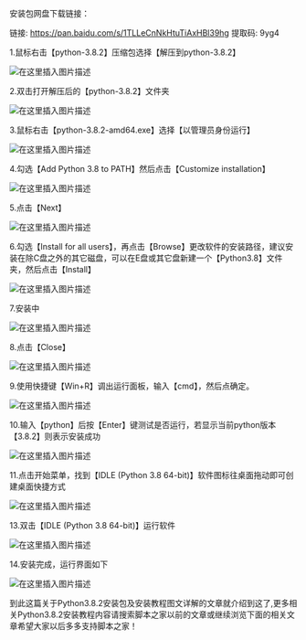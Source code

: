 安装包网盘下载链接：

链接: https://pan.baidu.com/s/1TLLeCnNkHtuTiAxHBl39hg 提取码: 9yg4

1.鼠标右击【python-3.8.2】压缩包选择【解压到python-3.8.2】

![在这里插入图片描述](https://img.jbzj.com/file_images/article/202011/2020112810153828.jpg)

2.双击打开解压后的【python-3.8.2】文件夹

![在这里插入图片描述](https://img.jbzj.com/file_images/article/202011/2020112810153829.jpg)

3.鼠标右击【python-3.8.2-amd64.exe】选择【以管理员身份运行】

![在这里插入图片描述](https://img.jbzj.com/file_images/article/202011/2020112810153830.jpg)

4.勾选【Add Python 3.8 to PATH】然后点击【Customize installation】

![在这里插入图片描述](https://img.jbzj.com/file_images/article/202011/2020112810153931.jpg)

5.点击【Next】

![在这里插入图片描述](https://img.jbzj.com/file_images/article/202011/2020112810153932.jpg)

6.勾选【Install for all
users】，再点击【Browse】更改软件的安装路径，建议安装在除C盘之外的其它磁盘，可以在E盘或其它盘新建一个【Python3.8】文件夹，然后点击【Install】

![在这里插入图片描述](https://img.jbzj.com/file_images/article/202011/2020112810153933.jpg)

7.安装中

![在这里插入图片描述](https://img.jbzj.com/file_images/article/202011/2020112810153934.jpg)

8.点击【Close】

![在这里插入图片描述](https://img.jbzj.com/file_images/article/202011/2020112810154235.jpg)

9.使用快捷键【Win+R】调出运行面板，输入【cmd】，然后点确定。

![在这里插入图片描述](https://img.jbzj.com/file_images/article/202011/2020112810154236.jpg)

10.输入【python】后按【Enter】键测试是否运行，若显示当前python版本 【3.8.2】则表示安装成功

![在这里插入图片描述](https://img.jbzj.com/file_images/article/202011/2020112810154337.jpg)

11.点击开始菜单，找到【IDLE (Python 3.8 64-bit)】软件图标往桌面拖动即可创建桌面快捷方式

![在这里插入图片描述](https://img.jbzj.com/file_images/article/202011/2020112810154338.jpg)

13.双击【IDLE (Python 3.8 64-bit)】运行软件

![在这里插入图片描述](https://img.jbzj.com/file_images/article/202011/2020112810154439.jpg)

14.安装完成，运行界面如下

![在这里插入图片描述](https://img.jbzj.com/file_images/article/202011/2020112810154440.jpg)

到此这篇关于Python3.8.2安装包及安装教程图文详解的文章就介绍到这了,更多相关Python3.8.2安装教程内容请搜索脚本之家以前的文章或继续浏览下面的相关文章希望大家以后多多支持脚本之家！

